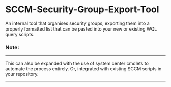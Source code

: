 # SCCM-Security-Group-Export-Tool
An internal tool that organises security groups, exporting them into a properly formatted list that can be pasted into your new or existing WQL query scripts.

### Note:
___________________________________________________________________________________________________________________________________
This can also be expanded with the use of system center cmdlets to automate the process entirely. Or, integrated with existing SCCM scripts in your repository.
___________________________________________________________________________________________________________________________________
